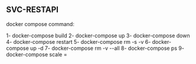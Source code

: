 
## SVC-RESTAPI

docker compose command:

1- docker-compose build
2- docker-compose up
3- docker-compose down
4- docker-compose restart <service-name>
5- docker-compose rm -s -v <service-name>
6- docker-compose up -d <service-name>
7- docker-compose rm -v --all
8- docker-compose ps
9- docker-compose scale <service-name>=<number>

